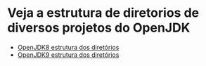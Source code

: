# Veja a estrutura de diretorios de diversos projetos do OpenJDK

* [OpenJDK8 estrutura dos diretórios](openjdk8_directory_structures.md)
* [OpenJDK9 estrutura dos diretórios](openjdk9_directory_structures.md)
